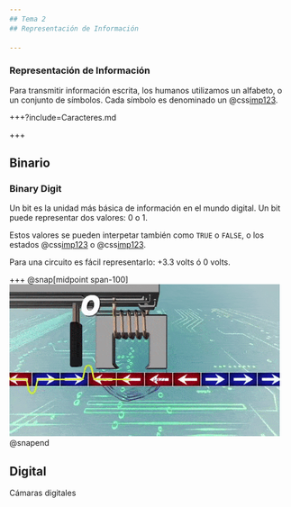 ```yaml
---
## Tema 2
## Representación de Información

---
```

### Representación de Información
Para transmitir información escrita, los humanos utilizamos un alfabeto, o un conjunto de símbolos. Cada símbolo es denominado un @css[imp123](caracter).


+++?include=Caracteres.md

+++
## Binario
### Binary Digit

Un bit es la unidad más básica de información en el mundo digital. Un bit puede representar dos valores: 0 o 1.

Estos valores se pueden interpetar también como `TRUE` o `FALSE`, o los estados @css[imp123](encendido) o @css[imp123](apagado).

Para una circuito es fácil representarlo: +3.3 volts ó 0 volts.

+++
@snap[midpoint span-100]
![Hard Drive](/assets/img/hard_drive_short_optimized.gif)
@snapend

## Digital
Cámaras digitales
